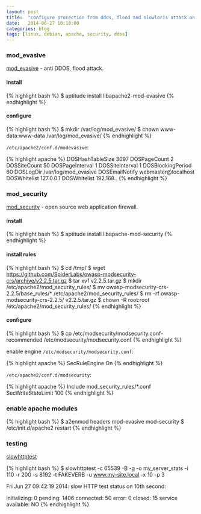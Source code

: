 ```yaml
---
layout: post
title:  "configure protection from ddos, flood and slowloris attack on apache server"
date:   2014-06-27 10:18:00
categories: blog
tags: [linux, debian, apache, security, ddos]
---
```


### mod_evasive

[mod_evasive](http://www.zdziarski.com/blog/?page_id=442) - anti DDOS, flood attack.

#### install

{% highlight bash %}
$ aptitude install libapache2-mod-evasive
{% endhighlight %}

#### configure

{% highlight bash %}
$ mkdir /var/log/mod_evasive/
$ chown www-data:www-data /var/log/mod_evasive/
{% endhighlight %}

`/etc/apache2/conf.d/modevasive`:

{% highlight apache %}
<ifmodule mod_evasive20.c>
	DOSHashTableSize 3097
	DOSPageCount 2
	DOSSiteCount 50
	DOSPageInterval 1
	DOSSiteInterval 1
	DOSBlockingPeriod 60
	DOSLogDir /var/log/mod_evasive
	DOSEmailNotify webmaster@localhost
	DOSWhitelist 127.0.0.1
	DOSWhitelist 192.168.*.*
</ifmodule>
{% endhighlight %}

### mod_security

[mod_security](https://modsecurity.org/) - open source web application firewall.

#### install

{% highlight bash %}
$ aptitude install libapache-mod-security
{% endhighlight %}

#### install rules

{% highlight bash %}
$ cd /tmp/
$ wget https://github.com/SpiderLabs/owasp-modsecurity-crs/archive/v2.2.5.tar.gz
$ tar xvf v2.2.5.tar.gz
$ mkdir /etc/apache2/mod_security_rules/
$ mv owasp-modsecurity-crs-2.2.5/base_rules/* /etc/apache2/mod_security_rules/
$ rm -rf owasp-modsecurity-crs-2.2.5/ v2.2.5.tar.gz
$ chown -R root:root /etc/apache2/mod_security_rules/
{% endhighlight %}

#### configure

{% highlight bash %}
$ cp /etc/modsecurity/modsecurity.conf-recommended /etc/modsecurity/modsecurity.conf
{% endhighlight %}

enable engine `/etc/modsecurity/modsecurity.conf`:

{% highlight apache %}
SecRuleEngine On
{% endhighlight %}

`/etc/apache2/conf.d/modsecurity`:

{% highlight apache %}
<ifmodule mod_security2.c>
	Include mod_security_rules/*.conf
	SecWriteStateLimit 100
</ifmodule>
{% endhighlight %}

### enable apache modules

{% highlight bash %}
$ a2enmod headers mod-evasive mod-security
$ /etc/init.d/apache2 restart
{% endhighlight %}

### testing

[slowhttptest](http://code.google.com/p/slowhttptest/)

{% highlight bash %}
$ slowhttptest -c 65539 -B -g -o my_server_stats -i 110 -r 200 -s 8192 -t FAKEVERB -u www.my-site.local -x 10 -p 3

Fri Jun 27 09:42:19 2014:
slow HTTP test status on 10th second:

initializing:        0
pending:             1406
connected:           50
error:               0
closed:              15
service available:   NO
{% endhighlight %}
